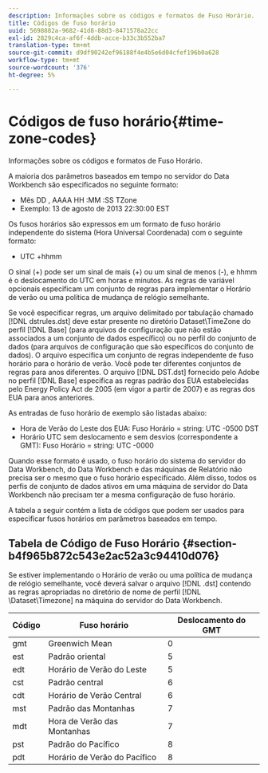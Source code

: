 ```yaml
---
description: Informações sobre os códigos e formatos de Fuso Horário.
title: Códigos de fuso horário
uuid: 5698882a-9682-41d8-88d3-8471578a22cc
exl-id: 2829c4ca-af6f-4ddb-acce-b33c3b552ba7
translation-type: tm+mt
source-git-commit: d9df90242ef96188f4e4b5e6d04cfef196b0a628
workflow-type: tm+mt
source-wordcount: '376'
ht-degree: 5%

---
```


# Códigos de fuso horário{#time-zone-codes}

Informações sobre os códigos e formatos de Fuso Horário.

A maioria dos parâmetros baseados em tempo no servidor do Data Workbench são especificados no seguinte formato:

* Mês DD , AAAA HH :MM :SS TZone
* Exemplo: 13 de agosto de 2013 22:30:00 EST

Os fusos horários são expressos em um formato de fuso horário independente do sistema (Hora Universal Coordenada) com o seguinte formato:

* UTC +hhmm

O sinal (+) pode ser um sinal de mais (+) ou um sinal de menos (-), e hhmm é o deslocamento do UTC em horas e minutos. As regras de variável opcionais especificam um conjunto de regras para implementar o Horário de verão ou uma política de mudança de relógio semelhante.

Se você especificar regras, um arquivo delimitado por tabulação chamado [!DNL dstrules.dst] deve estar presente no diretório Dataset\TimeZone do perfil [!DNL Base] (para arquivos de configuração que não estão associados a um conjunto de dados específico) ou no perfil do conjunto de dados (para arquivos de configuração que são específicos do conjunto de dados). O arquivo especifica um conjunto de regras independente de fuso horário para o horário de verão. Você pode ter diferentes conjuntos de regras para anos diferentes. O arquivo [!DNL DST.dst] fornecido pelo Adobe no perfil [!DNL Base] especifica as regras padrão dos EUA estabelecidas pelo Energy Policy Act de 2005 (em vigor a partir de 2007) e as regras dos EUA para anos anteriores.

As entradas de fuso horário de exemplo são listadas abaixo:

* Hora de Verão do Leste dos EUA: Fuso Horário = string: UTC -0500 DST
* Horário UTC sem deslocamento e sem desvios (correspondente a GMT): Fuso Horário = string: UTC -0000

Quando esse formato é usado, o fuso horário do sistema do servidor do Data Workbench, do Data Workbench e das máquinas de Relatório não precisa ser o mesmo que o fuso horário especificado. Além disso, todos os perfis de conjunto de dados ativos em uma máquina de servidor do Data Workbench não precisam ter a mesma configuração de fuso horário.

A tabela a seguir contém a lista de códigos que podem ser usados para especificar fusos horários em parâmetros baseados em tempo.

## Tabela de Código de Fuso Horário {#section-b4f965b872c543e2ac52a3c94410d076}

Se estiver implementando o Horário de verão ou uma política de mudança de relógio semelhante, você deverá salvar o arquivo [!DNL .dst] contendo as regras apropriadas no diretório de nome de perfil [!DNL \Dataset\Timezone] na máquina do servidor do Data Workbench.

| Código | Fuso horário | Deslocamento do GMT |
|---|---|---|
| gmt | Greenwich Mean | 0 |
| est | Padrão oriental | 5 |
| edt | Horário de Verão do Leste | 5 |
| cst | Padrão central | 6 |
| cdt | Horário de Verão Central | 6 |
| mst | Padrão das Montanhas | 7 |
| mdt | Hora de Verão das Montanhas | 7 |
| pst | Padrão do Pacífico | 8 |
| pdt | Horário de Verão do Pacífico | 8 |

